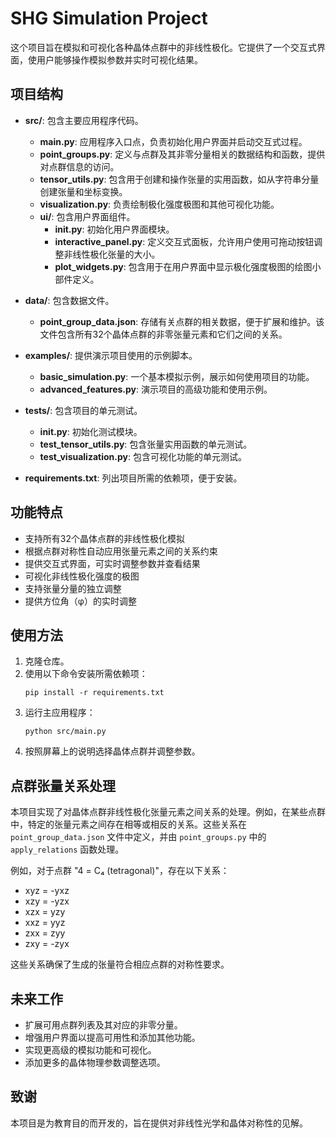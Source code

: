 # SHG Simulation Project

这个项目旨在模拟和可视化各种晶体点群中的非线性极化。它提供了一个交互式界面，使用户能够操作模拟参数并实时可视化结果。

## 项目结构

- **src/**: 包含主要应用程序代码。
  - **main.py**: 应用程序入口点，负责初始化用户界面并启动交互式过程。
  - **point_groups.py**: 定义与点群及其非零分量相关的数据结构和函数，提供对点群信息的访问。
  - **tensor_utils.py**: 包含用于创建和操作张量的实用函数，如从字符串分量创建张量和坐标变换。
  - **visualization.py**: 负责绘制极化强度极图和其他可视化功能。
  - **ui/**: 包含用户界面组件。
    - **__init__.py**: 初始化用户界面模块。
    - **interactive_panel.py**: 定义交互式面板，允许用户使用可拖动按钮调整非线性极化张量的大小。
    - **plot_widgets.py**: 包含用于在用户界面中显示极化强度极图的绘图小部件定义。

- **data/**: 包含数据文件。
  - **point_group_data.json**: 存储有关点群的相关数据，便于扩展和维护。该文件包含所有32个晶体点群的非零张量元素和它们之间的关系。

- **examples/**: 提供演示项目使用的示例脚本。
  - **basic_simulation.py**: 一个基本模拟示例，展示如何使用项目的功能。
  - **advanced_features.py**: 演示项目的高级功能和使用示例。

- **tests/**: 包含项目的单元测试。
  - **__init__.py**: 初始化测试模块。
  - **test_tensor_utils.py**: 包含张量实用函数的单元测试。
  - **test_visualization.py**: 包含可视化功能的单元测试。

- **requirements.txt**: 列出项目所需的依赖项，便于安装。

## 功能特点

- 支持所有32个晶体点群的非线性极化模拟
- 根据点群对称性自动应用张量元素之间的关系约束
- 提供交互式界面，可实时调整参数并查看结果
- 可视化非线性极化强度的极图
- 支持张量分量的独立调整
- 提供方位角（φ）的实时调整

## 使用方法

1. 克隆仓库。
2. 使用以下命令安装所需依赖项：
   ```
   pip install -r requirements.txt
   ```
3. 运行主应用程序：
   ```
   python src/main.py
   ```
4. 按照屏幕上的说明选择晶体点群并调整参数。

## 点群张量关系处理

本项目实现了对晶体点群非线性极化张量元素之间关系的处理。例如，在某些点群中，特定的张量元素之间存在相等或相反的关系。这些关系在 `point_group_data.json` 文件中定义，并由 `point_groups.py` 中的 `apply_relations` 函数处理。

例如，对于点群 "4 = C₄ (tetragonal)"，存在以下关系：
- xyz = -yxz
- xzy = -yzx
- xzx = yzy
- xxz = yyz
- zxx = zyy
- zxy = -zyx

这些关系确保了生成的张量符合相应点群的对称性要求。

## 未来工作

- 扩展可用点群列表及其对应的非零分量。
- 增强用户界面以提高可用性和添加其他功能。
- 实现更高级的模拟功能和可视化。
- 添加更多的晶体物理参数调整选项。

## 致谢

本项目是为教育目的而开发的，旨在提供对非线性光学和晶体对称性的见解。